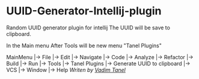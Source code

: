 # UUID-Generator-Intellij-plugin
Random UUID generator plugin for intellij
The UUID will be save to clipboard.

In the Main menu After Tools will be new menu "Tanel Plugins"

MainMenu
 |-> File
 |-> Edit
 |-> Navigate
 |-> Code
 |-> Analyze
 |-> Refactor
 |-> Build
 |-> Run
 |-> Tools
 |-> Tanel Plugins
      |-> Generate UUID to clipboard
 |-> VCS
 |-> Window
 |-> Help
<em>Writen by <a href='https://www.linkedin.com/in/vadim-tanel-13088062'>Vadim Tanel</a></em>
